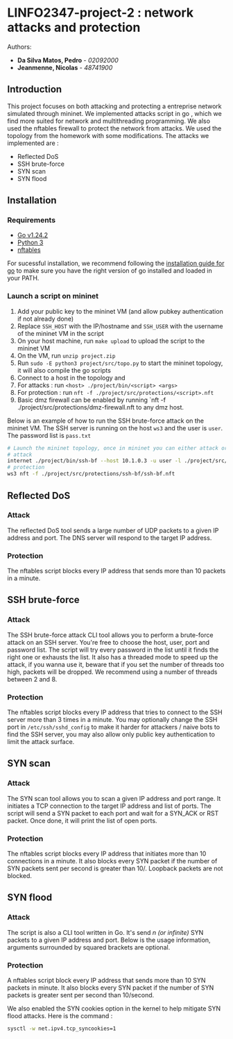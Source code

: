 # LINFO2347-project-2 : network attacks and protection

Authors:

- **Da Silva Matos, Pedro** - *02092000*
- **Jeanmenne, Nicolas** - *48741900*

## Introduction

This project focuses on both attacking and protecting a entreprise network simulated through mininet. We implemented attacks
script in go , which we find more suited for network and multithreading programming. We also used the nftables firewall to protect the network from attacks.
We used the topology from the homework with some modifications. The attacks we implemented are :

- Reflected DoS
- SSH brute-force
- SYN scan
- SYN flood

## Installation

### Requirements

- [Go v1.24.2](https://go.dev/dl/)
- [Python 3](https://www.python.org/downloads/)
- [nftables](https://netfilter.org/projects/nftables/index.html)

For sucessful installation, we recommend following the [installation guide for go](https://go.dev/doc/install) to make sure you have the right version of go installed and loaded in your PATH.

### Launch a script on mininet

1. Add your public key to the mininet VM (and allow pubkey authentication if not already done)
2. Replace `SSH_HOST` with the IP/hostname and `SSH_USER` with the username of the mininet VM in the script
3. On your host machine, run `make upload` to upload the script to the mininet VM
4. On the VM, run `unzip project.zip`
5. Run `sudo -E python3 project/src/topo.py` to start the mininet topology, it will also compile the go scripts
6. Connect to a host in the topology and
7. For attacks : run `<host> ./project/bin/<script> <args>`
8. For protection : run `nft -f ./project/src/protections/<script>.nft`
9. Basic dmz firewall can be enabled by running `nft -f ./project/src/protections/dmz-firewall.nft to any dmz host.

Below is an example of how to run the SSH brute-force attack on the mininet VM. The SSH server is running on the host `ws3` and the user is `user`. The password list is `pass.txt`

```bash
# Launch the mininet topology, once in mininet you can either attack or protect
# attack
internet ./project/bin/ssh-bf --host 10.1.0.3 -u user -l ./project/src/attacks/ssh-bf/pass.txt
# protection
ws3 nft -f ./project/src/protections/ssh-bf/ssh-bf.nft
```

## Reflected DoS

### Attack

The reflected DoS tool sends a large number of UDP packets to a given IP address and port. The DNS server will respond to the target IP address. 

### Protection

The nftables script blocks every IP address that sends more than 10 packets in a minute.

## SSH brute-force

### Attack

The SSH brute-force attack CLI tool allows you to perform a brute-force attack on an SSH server. You're free to choose the host, user, port and password list. The script will try every password in the list until it finds the right one or exhausts the list. It also has a threaded mode to speed up the attack,
if you wanna use it, beware that if you set the number of threads too high, packets will be dropped. We recommend using a number of threads between 2 and 8.

### Protection

The nftables script blocks every IP address that tries to connect to the SSH server more than 3 times in a minute. You may optionally change the SSH port in `/etc/ssh/sshd_config` to make it harder for attackers / naive bots to find the SSH server, you may also allow only public key authentication to limit the attack surface.

## SYN scan

### Attack

The SYN scan tool allows you to scan a given IP address and port range. It initiates a TCP connection to the target IP address and list of ports. The script will send a SYN packet to each port and wait for a SYN_ACK or RST packet. Once done, it will print the list of open ports. 


### Protection

The nftables script blocks every IP address that initiates more than 10 connections in a minute. It also blocks every SYN packet if the number of SYN packets sent per second is greater than 10/. Loopback packets are not blocked. 

## SYN flood

### Attack

The script is also a CLI tool written in Go. It's send *n (or infinite)* SYN packets to a given IP address and port. Below is the usage information, arguments surrounded by  squared brackets are optional.


### Protection

A nftables script block every IP address that sends more than 10 SYN packets in  minute. It also blocks every SYN packet if the number of SYN packets is greater sent per second than 10/second.

We also enabled the SYN cookies option in the kernel to help mitigate SYN flood attacks. Here is the command :

```bash
sysctl -w net.ipv4.tcp_syncookies=1
```
